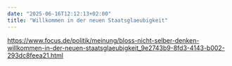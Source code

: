```yaml
---
date: "2025-06-16T12:12:13+02:00"
title: "Willkommen in der neuen Staatsglaeubigkeit"
---
```

https://www.focus.de/politik/meinung/bloss-nicht-selber-denken-willkommen-in-der-neuen-staatsglaeubigkeit_9e2743b9-8fd3-4143-b002-293dc8feea21.html